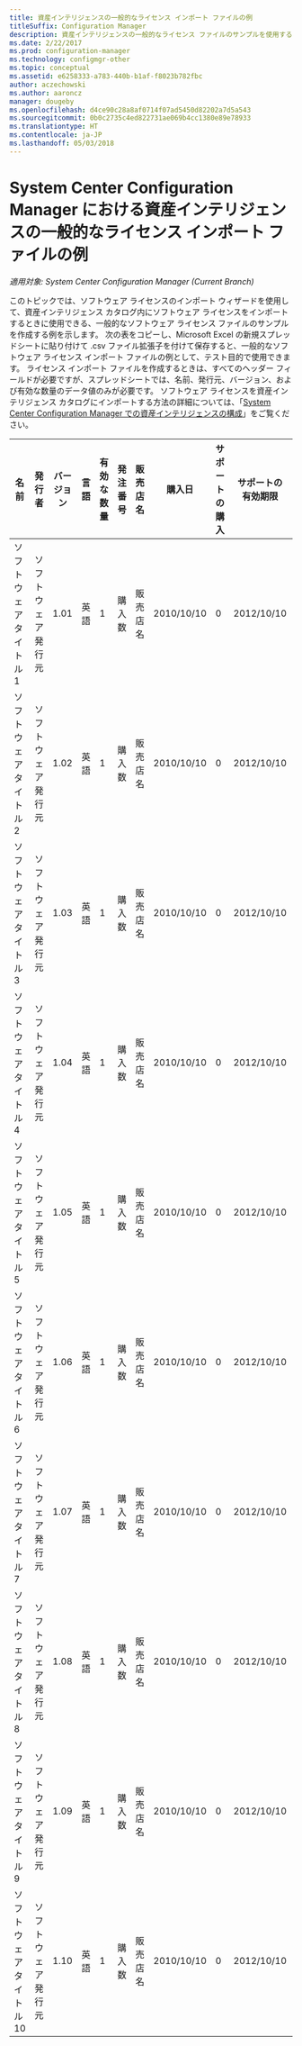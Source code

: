 ```yaml
---
title: 資産インテリジェンスの一般的なライセンス インポート ファイルの例
titleSuffix: Configuration Manager
description: 資産インテリジェンスの一般的なライセンス ファイルのサンプルを使用すると、System Center Configuration Manager でソフトウェア ライセンスをインポートするのに役立ちます。
ms.date: 2/22/2017
ms.prod: configuration-manager
ms.technology: configmgr-other
ms.topic: conceptual
ms.assetid: e6258333-a783-440b-b1af-f8023b782fbc
author: aczechowski
ms.author: aaroncz
manager: dougeby
ms.openlocfilehash: d4ce90c28a8af0714f07ad5450d82202a7d5a543
ms.sourcegitcommit: 0b0c2735c4ed822731ae069b4cc1380e89e78933
ms.translationtype: HT
ms.contentlocale: ja-JP
ms.lasthandoff: 05/03/2018
---
```

# <a name="example-asset-intelligence-general-license-import-file-in-system-center-configuration-manager"></a>System Center Configuration Manager における資産インテリジェンスの一般的なライセンス インポート ファイルの例

*適用対象: System Center Configuration Manager (Current Branch)*

このトピックでは、ソフトウェア ライセンスのインポート ウィザードを使用して、資産インテリジェンス カタログ内にソフトウェア ライセンスをインポートするときに使用できる、一般的なソフトウェア ライセンス ファイルのサンプルを作成する例を示します。 次の表をコピーし、Microsoft Excel の新規スプレッドシートに貼り付けて .csv ファイル拡張子を付けて保存すると、一般的なソフトウェア ライセンス インポート ファイルの例として、テスト目的で使用できます。 ライセンス インポート ファイルを作成するときは、すべてのヘッダー フィールドが必要ですが、スプレッドシートでは、名前、発行元、バージョン、および有効な数量のデータ値のみが必要です。 ソフトウェア ライセンスを資産インテリジェンス カタログにインポートする方法の詳細については、「[System Center Configuration Manager での資産インテリジェンスの構成](../../../../core/clients/manage/asset-intelligence/configuring-asset-intelligence.md)」をご覧ください。  

|名前|発行者|バージョン|言語|有効な数量|発注番号|販売店名|購入日|サポートの購入|サポートの有効期限|コメント|  
|----------|---------------|-------------|--------------|-----------------------|--------------|------------------|--------------------|----------------------|---------------------------|--------------|  
|ソフトウェア タイトル 1|ソフトウェア発行元|1.01|英語|1|購入数|販売店名|2010/10/10|0|2012/10/10|コメント|  
|ソフトウェア タイトル 2|ソフトウェア発行元|1.02|英語|1|購入数|販売店名|2010/10/10|0|2012/10/10|コメント|  
|ソフトウェア タイトル 3|ソフトウェア発行元|1.03|英語|1|購入数|販売店名|2010/10/10|0|2012/10/10|コメント|  
|ソフトウェア タイトル 4|ソフトウェア発行元|1.04|英語|1|購入数|販売店名|2010/10/10|0|2012/10/10|コメント|  
|ソフトウェア タイトル 5|ソフトウェア発行元|1.05|英語|1|購入数|販売店名|2010/10/10|0|2012/10/10|コメント|  
|ソフトウェア タイトル 6|ソフトウェア発行元|1.06|英語|1|購入数|販売店名|2010/10/10|0|2012/10/10|コメント|  
|ソフトウェア タイトル 7|ソフトウェア発行元|1.07|英語|1|購入数|販売店名|2010/10/10|0|2012/10/10|コメント|  
|ソフトウェア タイトル 8|ソフトウェア発行元|1.08|英語|1|購入数|販売店名|2010/10/10|0|2012/10/10|コメント|  
|ソフトウェア タイトル 9|ソフトウェア発行元|1.09|英語|1|購入数|販売店名|2010/10/10|0|2012/10/10|コメント|  
|ソフトウェア タイトル 10|ソフトウェア発行元|1.10|英語|1|購入数|販売店名|2010/10/10|0|2012/10/10|コメント|  
